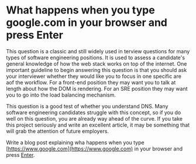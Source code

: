 # What happens when you type google.com in your browser and press Enter
This question is a classic and still widely used in terview questions for many types of software 
engineering positions. It is used to assess a candidate's general knowledge of how the web stack 
works on top of the internet. One important guideline to begin answering this question is that you
should ask your interviewer whether they would like you to focus in one specific are aof the workflow. For a front-end position they may want you to talk at length about how the DOM is rendering. 
For an SRE position they may want you to go into the load balancing mechanism.

This question is a good test of whether you understand DNS. Many software engineering candidates 
struggle with this concept, so if you do well on this question, you are already way ahead of the 
curve. If you take this project seriously and write an excellent article, it may be something that 
will grab the attention of future employers.

Write a blog post explaining wha happens when you type [https://www.google.com](https://www.google.com) in your browser and press [Enter]().
